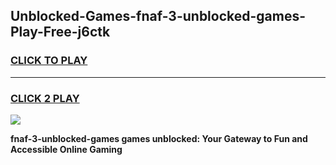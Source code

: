 
## Unblocked-Games-fnaf-3-unblocked-games-Play-Free-j6ctk
<h3>
<a href="https://premium76.site?title=fnaf-3-unblocked-games&ref=19M">CLICK TO PLAY</a></h3>
<hr>

<h3>
<a href="https://premium76.site?title=fnaf-3-unblocked-games&ref=19M">CLICK 2 PLAY</a>
  
</h3>

<a href="https://premium76.site?title=fnaf-3-unblocked-games&ref=19M"><img src="https://clearcache.store/games.png"></a>


**fnaf-3-unblocked-games games unblocked: Your Gateway to Fun and Accessible Online Gaming**
